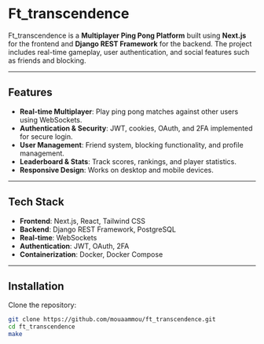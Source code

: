 # Ft_transcendence

Ft_transcendence is a **Multiplayer Ping Pong Platform** built using **Next.js** for the frontend and **Django REST Framework** for the backend. The project includes real-time gameplay, user authentication, and social features such as friends and blocking.

---

## Features

- **Real-time Multiplayer**: Play ping pong matches against other users using WebSockets.  
- **Authentication & Security**: JWT, cookies, OAuth, and 2FA implemented for secure login.  
- **User Management**: Friend system, blocking functionality, and profile management.  
- **Leaderboard & Stats**: Track scores, rankings, and player statistics.  
- **Responsive Design**: Works on desktop and mobile devices.

---

## Tech Stack

- **Frontend**: Next.js, React, Tailwind CSS  
- **Backend**: Django REST Framework, PostgreSQL  
- **Real-time**: WebSockets  
- **Authentication**: JWT, OAuth, 2FA  
- **Containerization**: Docker, Docker Compose  

---

## Installation

Clone the repository:

```bash
git clone https://github.com/mouaammou/ft_transcendence.git
cd ft_transcendence
make
